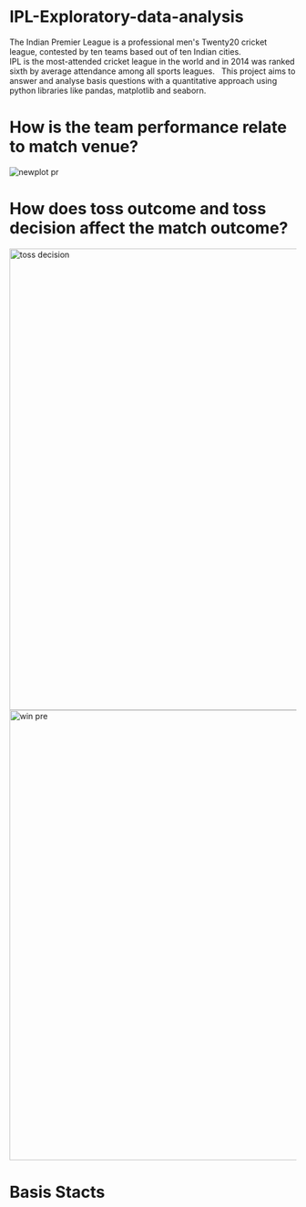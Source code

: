 # IPL-Exploratory-data-analysis
The Indian Premier League is a professional men's Twenty20 cricket league, contested by ten teams based out of ten Indian cities.<br />
IPL is the most-attended cricket league in the world and in 2014 was ranked sixth by average attendance among all sports leagues.
&nbsp;
This project aims to answer and analyse basis questions with a quantitative approach using python libraries like pandas, matplotlib and seaborn.<br />
# How is the team performance relate to match venue?
![newplot pr](https://user-images.githubusercontent.com/83449512/149633383-2ab1fde4-6c70-4aa0-be9f-67908c2f5515.png)



# How does toss outcome and toss decision affect the match outcome?
<img width="810" alt="toss decision" src="https://user-images.githubusercontent.com/83449512/149202216-19e0b239-0bbe-40e3-9744-df11cf5db9df.png">
<img width="790" alt="win pre " src="https://user-images.githubusercontent.com/83449512/149203867-f9ee41a9-23e5-4aad-b5cc-af744d75e054.png">

# Basis Stacts

